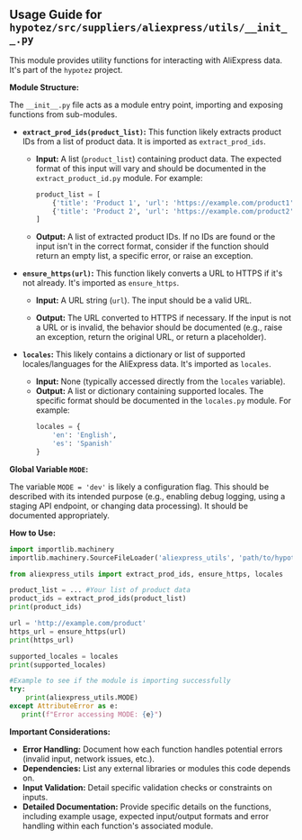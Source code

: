 ## Usage Guide for `hypotez/src/suppliers/aliexpress/utils/__init__.py`

This module provides utility functions for interacting with AliExpress data.  It's part of the `hypotez` project.

**Module Structure:**

The `__init__.py` file acts as a module entry point, importing and exposing functions from sub-modules.

* **`extract_prod_ids(product_list)`:**  This function likely extracts product IDs from a list of product data.  It is imported as `extract_prod_ids`.

    * **Input:** A list (`product_list`) containing product data.  The expected format of this input will vary and should be documented in the `extract_product_id.py` module.  For example:
       ```python
       product_list = [
           {'title': 'Product 1', 'url': 'https://example.com/product1'},
           {'title': 'Product 2', 'url': 'https://example.com/product2'}
       ]
       ```

    * **Output:** A list of extracted product IDs.  If no IDs are found or the input isn't in the correct format, consider if the function should return an empty list, a specific error, or raise an exception.


* **`ensure_https(url)`:** This function likely converts a URL to HTTPS if it's not already.  It's imported as `ensure_https`.

    * **Input:** A URL string (`url`).  The input should be a valid URL.

    * **Output:** The URL converted to HTTPS if necessary. If the input is not a URL or is invalid, the behavior should be documented (e.g., raise an exception, return the original URL, or return a placeholder).


* **`locales`:** This likely contains a dictionary or list of supported locales/languages for the AliExpress data. It's imported as `locales`.

    * **Input:** None (typically accessed directly from the `locales` variable).
    * **Output:** A list or dictionary containing supported locales. The specific format should be documented in the `locales.py` module.  For example:
       ```python
       locales = {
           'en': 'English',
           'es': 'Spanish'
       }
       ```


**Global Variable `MODE`:**

The variable `MODE = 'dev'` is likely a configuration flag. This should be described with its intended purpose (e.g., enabling debug logging, using a staging API endpoint, or changing data processing).  It should be documented appropriately.


**How to Use:**

```python
import importlib.machinery
importlib.machinery.SourceFileLoader('aliexpress_utils', 'path/to/hypotez/src/suppliers/aliexpress/utils/__init__.py').load_module()

from aliexpress_utils import extract_prod_ids, ensure_https, locales

product_list = ... #Your list of product data
product_ids = extract_prod_ids(product_list)
print(product_ids)

url = 'http://example.com/product'
https_url = ensure_https(url)
print(https_url)

supported_locales = locales
print(supported_locales)

#Example to see if the module is importing successfully
try:
    print(aliexpress_utils.MODE)
except AttributeError as e:
   print(f"Error accessing MODE: {e}")

```


**Important Considerations:**

* **Error Handling:**  Document how each function handles potential errors (invalid input, network issues, etc.).
* **Dependencies:** List any external libraries or modules this code depends on.
* **Input Validation:** Detail specific validation checks or constraints on inputs.
* **Detailed Documentation:** Provide specific details on the functions, including example usage, expected input/output formats and error handling within each function's associated module.